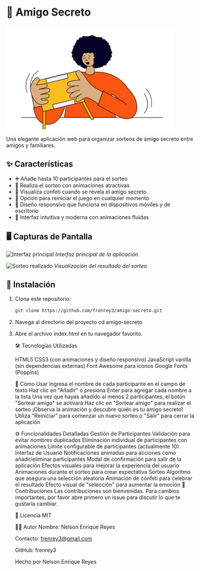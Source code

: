 # 🎁 Amigo Secreto

![Amigo Secreto](assets/amigo-secreto.png)

Una elegante aplicación web para organizar sorteos de amigo secreto entre amigos y familiares.

## ✨ Características

- ➕ Añade hasta 10 participantes para el sorteo
- 🎲 Realiza el sorteo con animaciones atractivas
- 🎉 Visualiza confeti cuando se revela el amigo secreto
- 🔄 Opción para reiniciar el juego en cualquier momento
- 📱 Diseño responsivo que funciona en dispositivos móviles y de escritorio
- 🎨 Interfaz intuitiva y moderna con animaciones fluidas

## 🖥️ Capturas de Pantalla

![Interfaz principal](assets/screenshot-main.png)
*Interfaz principal de la aplicación*

![Sorteo realizado](assets/screenshot-result.png)
*Visualización del resultado del sorteo*

## 🚀 Instalación

1. Clona este repositorio:
   ```bash
   git clone https://github.com/frenrey3/amigo-secreto.git

2. Navega al directorio del proyecto
   cd amigo-secreto
   
3. Abre el archivo index.html en tu navegador favorito.

    🛠️ Tecnologías Utilizadas
   
    HTML5
    CSS3 (con animaciones y diseño responsivo)
    JavaScript vanilla (sin dependencias externas)
    Font Awesome para iconos
    Google Fonts (Poppins)
   
    📖 Cómo Usar
    Ingresa el nombre de cada participante en el campo de texto
    Haz clic en "Añadir" o presiona Enter para agregar cada nombre a la lista
    Una vez que hayas añadido al menos 2 participantes, el botón "Sortear amigo" se activará
    Haz clic en "Sortear amigo" para realizar el sorteo
    ¡Observa la animación y descubre quién es tu amigo secreto!
    Utiliza "Reiniciar" para comenzar un nuevo sorteo o "Salir" para cerrar la aplicación
   
    ⚙️ Funcionalidades Detalladas
    Gestión de Participantes
    Validación para evitar nombres duplicados
    Eliminación individual de participantes con animaciones
    Límite configurable de participantes (actualmente 10)
    Interfaz de Usuario
    Notificaciones animadas para acciones como añadir/eliminar participantes
    Modal de confirmación para salir de la aplicación
    Efectos visuales para mejorar la experiencia del usuario
    Animaciones durante el sorteo para crear expectativa
    Sorteo
    Algoritmo que asegura una selección aleatoria
    Animación de confeti para celebrar el resultado
    Efecto visual de "selección" para aumentar la emoción
    🤝 Contribuciones
    Las contribuciones son bienvenidas. Para cambios importantes, por favor abre primero un issue para discutir lo que te gustaría cambiar.
    
    📝 Licencia
    MIT
    
    🙋‍♂️ Autor
    Nombre: Nelson Enrique Reyes
   
    Contacto: frenrey3@gmail.com
   
    GitHub: frenrey3
   
    Hecho por Nelson Enrique Reyes 
     
